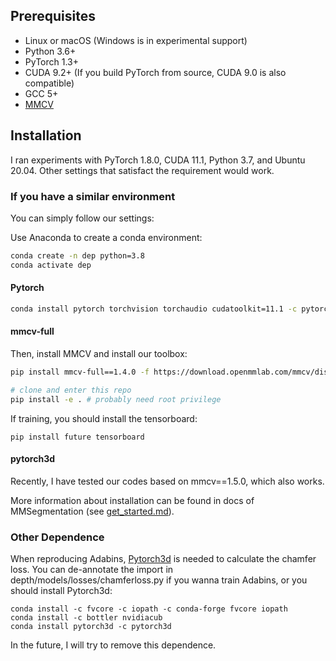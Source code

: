 ## Prerequisites
- Linux or macOS (Windows is in experimental support)
- Python 3.6+
- PyTorch 1.3+
- CUDA 9.2+ (If you build PyTorch from source, CUDA 9.0 is also compatible)
- GCC 5+
- [MMCV](https://mmcv.readthedocs.io/en/latest/#installation)

## Installation
I ran experiments with PyTorch 1.8.0, CUDA 11.1, Python 3.7, and Ubuntu 20.04. Other settings that satisfact the requirement would work.

### **If you have a similar environment**
You can simply follow our settings:

Use Anaconda to create a conda environment:

```bash
conda create -n dep python=3.8
conda activate dep
```

#### Pytorch

```bash
conda install pytorch torchvision torchaudio cudatoolkit=11.1 -c pytorch-lts -c conda-forge
```

#### mmcv-full

Then, install MMCV and install our toolbox:

```bash
pip install mmcv-full==1.4.0 -f https://download.openmmlab.com/mmcv/dist/cu111/torch1.8.0/index.html

# clone and enter this repo
pip install -e . # probably need root privilege
```

If training, you should install the tensorboard:

```shell
pip install future tensorboard
```

#### pytorch3d



Recently, I have tested our codes based on mmcv==1.5.0, which also works.

More information about installation can be found in docs of MMSegmentation (see [get_started.md](https://github.com/open-mmlab/mmsegmentation/blob/master/docs/en/get_started.md#installation)).

### Other Dependence
When reproducing Adabins, [Pytorch3d](https://github.com/facebookresearch/pytorch3d) is needed to calculate the chamfer loss. You can de-annotate the import in depth/models/losses/chamferloss.py if you wanna train Adabins, or you should install Pytorch3d:
```
conda install -c fvcore -c iopath -c conda-forge fvcore iopath
conda install -c bottler nvidiacub
conda install pytorch3d -c pytorch3d
```
In the future, I will try to remove this dependence.

